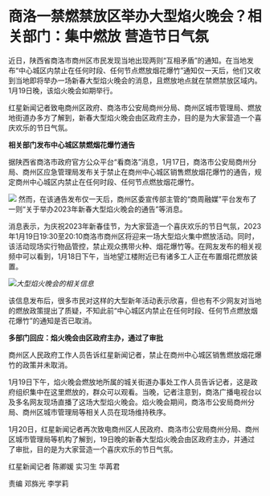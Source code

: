 # 商洛一禁燃禁放区举办大型焰火晚会？相关部门：集中燃放 营造节日气氛

近日，陕西省商洛市商州区市民发现当地出现两则“互相矛盾”的通知。在当地发布“中心城区内禁止在任何时段、任何节点燃放烟花爆竹”通知仅一天后，他们又收到当地即将举办一场新春大型焰火晚会的消息，且燃放地点就在禁燃禁放区域内。1月19日晚，该焰火晚会如期举行。

红星新闻记者致电商州区政府、商洛市公安局商州分局、商州区城市管理局、燃放地街道办多方了解到，新春大型焰火晚会由区政府主办，目的是为大家营造一个喜庆欢乐的节日气氛。

**相关部门发布中心城区禁燃烟花爆竹通告**

据陕西省商洛市政府官方公众平台“看商洛”消息，1月17日，商洛市公安局商州分局、商州区应急管理局发布关于禁止在商州中心城区销售燃放烟花爆竹的通告，规定商州中心城区内禁止在任何时段、任何节点燃放烟花爆竹。

![](https://inews.gtimg.com/newsapp_bt/0/15620560690/1000)
然而，在该通告发布仅一天后，商州区委宣传部主管的“商周融媒”平台发布了一则“关于举办2023年新春大型焰火晚会的通告”等消息。

消息表示，为庆祝2023年新春佳节，为大家营造一个喜庆欢乐的节日气氛，2023年1月19日19:30至20:10商洛市商州区将迎来一场大型焰火集中燃放活动。同时，该活动现场实行物品管控，禁止观众携带火种、烟花爆竹等。在网友发布的相关视频中可以看到，1月18日下午，当地望江楼附近已有诸多工人正在布置烟花燃放装置。

![](https://inews.gtimg.com/newsapp_bt/0/15620560691/1000)_大型焰火晚会的相关信息_

该信息发布后，很多市民对这样的大型新年活动表示欣喜，但也有不少网友对当地的燃放政策提出了质疑，不知此前“中心城区内禁止在任何时段、任何节点燃放烟花爆竹”的通知是否已取消。

**多部门回应：焰火晚会由区政府主办，通过了审批**

商州区人民政府工作人员告诉红星新闻记者，禁止在商州中心城区销售燃放烟花爆竹的政策并未取消。

1月19日下午，焰火晚会燃放地所属的城关街道办事处工作人员告诉记者，这是政府组织集中在这里燃放的，群众可以观看。当晚，记者注意到，商洛广播电视台以及多名网友现场直播了这场大型焰火晚会。焰火晚会期间，商洛市公安局商州分局、商州区城市管理局等相关人员在现场维持秩序。

1月20日，红星新闻记者再次致电商州区人民政府、商洛市公安局商州分局、商州区城市管理局等机构了解到，19日晚的新春大型焰火晚会由区政府主办，并通过了审批，目的是为大家营造一个喜庆欢乐的节日气氛。

红星新闻记者 陈卿媛 实习生 华苒君

责编 邓旆光 李学莉

